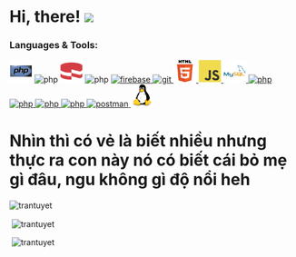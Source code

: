 # Hi, there! <img src="https://media.giphy.com/media/hvRJCLFzcasrR4ia7z/giphy.gif" width="25px">

<h3 align="left">Languages & Tools:</h3>
<p align="center">

<a href="https://php.net"></a> <img src="https://raw.githubusercontent.com/devicons/devicon/master/icons/php/php-original.svg" alt="php" width="40" height="40"/> </a>
<a href="https://laravel.com"></a> <img src="https://www.vectorlogo.zone/logos/laravel/laravel-ar21.svg" alt="php" width="40" height="40"/> </a>
<a href="https://book.cakephp.org/"></a> <img src="https://raw.githubusercontent.com/devicons/devicon/master/icons/cakephp/cakephp-plain.svg" alt="php" width="40" height="40"/> </a>
<a href="https://angular.io"></a> <img src="https://www.vectorlogo.zone/logos/angular/angular-ar21.svg" alt="php" width="40" height="40"/> </a>
<a href="https://firebase.google.com/" target="_blank"> <img src="https://www.vectorlogo.zone/logos/firebase/firebase-icon.svg" alt="firebase" width="40" height="40"/> </a>
<a href="https://git-scm.com/" target="_blank"> <img src="https://www.vectorlogo.zone/logos/git-scm/git-scm-icon.svg" alt="git" width="40" height="40"/> </a>
<a href="https://www.w3.org/html/" target="_blank"> <img src="https://raw.githubusercontent.com/devicons/devicon/master/icons/html5/html5-original-wordmark.svg" alt="html5" width="40" height="40"/> </a> 
<a href="https://developer.mozilla.org/en-US/docs/Web/JavaScript" target="_blank"> <img src="https://raw.githubusercontent.com/devicons/devicon/master/icons/javascript/javascript-original.svg" alt="javascript" width="40" height="40"/> </a> 
<a href="https://www.mysql.com/" target="_blank"> <img src="https://raw.githubusercontent.com/devicons/devicon/master/icons/mysql/mysql-original-wordmark.svg" alt="mysql" width="40" height="40"/> </a> 
<a href="https://www.typescriptlang.org/" target="_blank"> <img src="https://upload.vectorlogo.zone/logos/typescriptlang/images/d166fafc-3264-4f1d-80f1-4c55b4aa6473.svg" alt="php" width="40" height="40"/> </a>
<a href="https://www.nuxtjs.org/" target="_blank"> <img src="https://www.vectorlogo.zone/logos/nuxtjs/nuxtjs-ar21.svg" alt="php" width="40" height="40"/> </a>
<a href="https://docker.com/" target="_blank"> <img src="https://www.vectorlogo.zone/logos/docker/docker-ar21.svg" alt="php" width="40" height="40"/> </a>
<a href="https://www.python.org/" target="_blank"> <img src="https://www.vectorlogo.zone/logos/python/python-ar21.svg" alt="php" width="40" height="40"/> </a>
<a href="https://postman.com" target="_blank"> <img src="https://www.vectorlogo.zone/logos/getpostman/getpostman-icon.svg" alt="postman" width="40" height="40"/> </a>
<a href="https://www.linux.org/" target="_blank"> <img src="https://raw.githubusercontent.com/devicons/devicon/master/icons/linux/linux-original.svg" alt="linux" width="40" height="40"/> </a>

<h1>Nhìn thì có vẻ là biết nhiều nhưng thực ra con này nó có biết cái bỏ mẹ gì đâu, ngu không gì độ nổi heh </h1>
</p>

<p><img align="center" src="https://github-readme-stats.vercel.app/api/top-langs?username=trantuyet&show_icons=true&locale=en&layout=compact" alt="trantuyet" /></p>

<p>&nbsp<img align="center" src="https://github-readme-stats.vercel.app/api?username=trantuyet&show_icons=true&locale=en" alt="trantuyet" /></p>

<p>&nbsp<img align="center" src="https://github-readme-streak-stats.herokuapp.com/?user=trantuyet&" alt="trantuyet" /></p>
